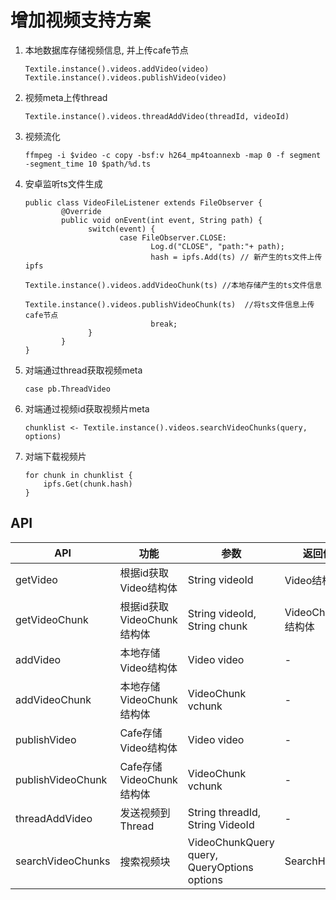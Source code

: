 # 增加视频支持方案

1.	本地数据库存储视频信息, 并上传cafe节点
	```
	Textile.instance().videos.addVideo(video)
	Textile.instance().videos.publishVideo(video)
	```
2.	视频meta上传thread
	```
	Textile.instance().videos.threadAddVideo(threadId, videoId)
	```
3.	视频流化
	```
	ffmpeg -i $video -c copy -bsf:v h264_mp4toannexb -map 0 -f segment -segment_time 10 $path/%d.ts
	```

4.	安卓监听ts文件生成
	```
	public class VideoFileListener extends FileObserver {
			@Override  
	        public void onEvent(int event, String path) {          
		          switch(event) {    
			             case FileObserver.CLOSE:   
				                Log.d("CLOSE", "path:"+ path); 
				                hash = ipfs.Add(ts) // 新产生的ts文件上传ipfs
				                Textile.instance().videos.addVideoChunk(ts) //本地存储产生的ts文件信息
				                Textile.instance().videos.publishVideoChunk(ts)  //将ts文件信息上传cafe节点
				                break;   
		          }   
	        } 
	}
	```

5.	对端通过thread获取视频meta
	```
	case pb.ThreadVideo
	```
6.	对端通过视频id获取视频片meta
	```
	chunklist <- Textile.instance().videos.searchVideoChunks(query, options)
	```
7.	对端下载视频片
	```
	for chunk in chunklist {
		ipfs.Get(chunk.hash)
	}
	```

## API
| API  | 功能 | 参数 | 返回值 |
| ---- | ---- | ---- | ---- |
|getVideo|根据id获取Video结构体|String videoId|Video结构体|
|getVideoChunk|根据id获取VideoChunk结构体|String videoId, String chunk|VideoChunk结构体|
|addVideo|本地存储Video结构体|Video video|-|
|addVideoChunk|本地存储VideoChunk结构体|VideoChunk vchunk|-|
|publishVideo|Cafe存储Video结构体|Video video|-|
|publishVideoChunk|Cafe存储VideoChunk结构体|VideoChunk vchunk|-|
|threadAddVideo|发送视频到Thread|String threadId, String VideoId|-|
|searchVideoChunks|搜索视频块|VideoChunkQuery query, QueryOptions options|SearchHandle|
